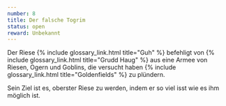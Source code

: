 ```yaml
---
number: 8
title: Der falsche Togrim
status: open
reward: Unbekannt
---
```


Der Riese {% include glossary_link.html title="Guh" %} befehligt von {% include glossary_link.html
title="Grudd Haug" %} aus eine Armee von Riesen, Ogern und Goblins, die versucht haben {% include
glossary_link.html title="Goldenfields" %} zu plündern.

Sein Ziel ist es, oberster Riese zu werden, indem er so viel isst wie es ihm möglich ist.
